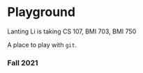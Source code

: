# Playground

Lanting Li is taking CS 107, BMI 703, BMI 750

A place to play with `git`.

### Fall 2021
